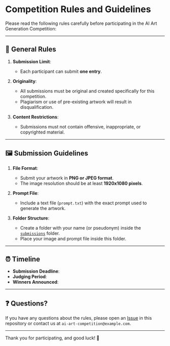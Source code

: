 # Competition Rules and Guidelines

Please read the following rules carefully before participating in the AI Art Generation Competition:

---

## 📜 **General Rules**

1. **Submission Limit**:
   - Each participant can submit **one entry**.

2. **Originality**:
   - All submissions must be original and created specifically for this competition.
   - Plagiarism or use of pre-existing artwork will result in disqualification.

3. **Content Restrictions**:
   - Submissions must not contain offensive, inappropriate, or copyrighted material.

---

## 🖼️ **Submission Guidelines**

1. **File Format**:
   - Submit your artwork in **PNG or JPEG format**.
   - The image resolution should be at least **1920x1080 pixels**.

2. **Prompt File**:
   - Include a text file (`prompt.txt`) with the exact prompt used to generate the artwork.

3. **Folder Structure**:
   - Create a folder with your name (or pseudonym) inside the [`submissions`](../submissions/) folder.
   - Place your image and prompt file inside this folder.

---

## ⏰ **Timeline**

- **Submission Deadline**: 
- **Judging Period**: 
- **Winners Announced**: 

---

## ❓ **Questions?**

If you have any questions about the rules, please open an [Issue](https://github.com/your-username/AI-Art-Competition/issues) in this repository or contact us at `ai-art-competition@example.com`.

---

Thank you for participating, and good luck! 🎨
